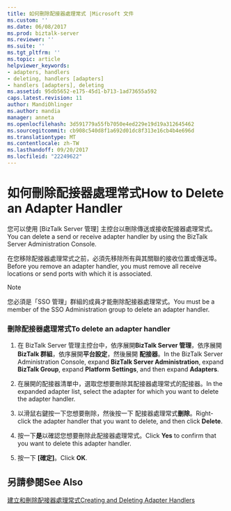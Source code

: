 ```yaml
---
title: 如何刪除配接器處理常式 |Microsoft 文件
ms.custom: ''
ms.date: 06/08/2017
ms.prod: biztalk-server
ms.reviewer: ''
ms.suite: ''
ms.tgt_pltfrm: ''
ms.topic: article
helpviewer_keywords:
- adapters, handlers
- deleting, handlers [adapters]
- handlers [adapters], deleting
ms.assetid: 95db5652-e175-45d1-b713-1ad73655a592
caps.latest.revision: 11
author: MandiOhlinger
ms.author: mandia
manager: anneta
ms.openlocfilehash: 3d591779a55fb7050e4ed229e19d19a312645462
ms.sourcegitcommit: cb908c540d8f1a692d01dc8f313e16cb4b4e696d
ms.translationtype: MT
ms.contentlocale: zh-TW
ms.lasthandoff: 09/20/2017
ms.locfileid: "22249622"
---
```

# <a name="how-to-delete-an-adapter-handler"></a><span data-ttu-id="50dcc-102">如何刪除配接器處理常式</span><span class="sxs-lookup"><span data-stu-id="50dcc-102">How to Delete an Adapter Handler</span></span>
<span data-ttu-id="50dcc-103">您可以使用 [BizTalk Server 管理] 主控台以刪除傳送或接收配接器處理常式。</span><span class="sxs-lookup"><span data-stu-id="50dcc-103">You can delete a send or receive adapter handler by using the BizTalk Server Administration Console.</span></span>  
  
 <span data-ttu-id="50dcc-104">在您移除配接器處理常式之前，必須先移除所有與其關聯的接收位置或傳送埠。</span><span class="sxs-lookup"><span data-stu-id="50dcc-104">Before you remove an adapter handler, you must remove all receive locations or send ports with which it is associated.</span></span>  
  
> [!NOTE]
>  <span data-ttu-id="50dcc-105">您必須是「SSO 管理」群組的成員才能刪除配接器處理常式。</span><span class="sxs-lookup"><span data-stu-id="50dcc-105">You must be a member of the SSO Administration group to delete an adapter handler.</span></span>  
  
### <a name="to-delete-an-adapter-handler"></a><span data-ttu-id="50dcc-106">刪除配接器處理常式</span><span class="sxs-lookup"><span data-stu-id="50dcc-106">To delete an adapter handler</span></span>  
  
1.  <span data-ttu-id="50dcc-107">在 BizTalk Server 管理主控台中，依序展開**BizTalk Server 管理**，依序展開**BizTalk 群組**，依序展開**平台設定**，然後展開  **配接器**。</span><span class="sxs-lookup"><span data-stu-id="50dcc-107">In the BizTalk Server Administration Console, expand **BizTalk Server Administration**, expand **BizTalk Group**, expand **Platform Settings**, and then expand **Adapters**.</span></span>  
  
2.  <span data-ttu-id="50dcc-108">在展開的配接器清單中，選取您想要刪除其配接器處理常式的配接器。</span><span class="sxs-lookup"><span data-stu-id="50dcc-108">In the expanded adapter list, select the adapter for which you want to delete the adapter handler.</span></span>  
  
3.  <span data-ttu-id="50dcc-109">以滑鼠右鍵按一下您想要刪除，然後按一下 配接器處理常式**刪除**。</span><span class="sxs-lookup"><span data-stu-id="50dcc-109">Right-click the adapter handler that you want to delete, and then click **Delete**.</span></span>  
  
4.  <span data-ttu-id="50dcc-110">按一下**是**以確認您想要刪除此配接器處理常式。</span><span class="sxs-lookup"><span data-stu-id="50dcc-110">Click **Yes** to confirm that you want to delete this adapter handler.</span></span>  
  
5.  <span data-ttu-id="50dcc-111">按一下 **[確定]**。</span><span class="sxs-lookup"><span data-stu-id="50dcc-111">Click **OK**.</span></span>  
  
## <a name="see-also"></a><span data-ttu-id="50dcc-112">另請參閱</span><span class="sxs-lookup"><span data-stu-id="50dcc-112">See Also</span></span>  
 [<span data-ttu-id="50dcc-113">建立和刪除配接器處理常式</span><span class="sxs-lookup"><span data-stu-id="50dcc-113">Creating and Deleting Adapter Handlers</span></span>](../core/creating-and-deleting-adapter-handlers.md)